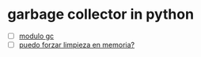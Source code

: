 # garbage collector in python



- [ ] [modulo gc](https://rico-schmidt.name/pymotw-3/gc/index.html)
- [ ] [puedo forzar limpieza en memoria?](https://es.stackoverflow.com/questions/272050/c%C3%B3mo-puedo-forzar-a-una-limpieza-de-memoria)